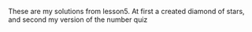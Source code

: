 These are my solutions from lesson5. At first a created diamond of stars, and second my version of the number quiz
